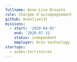 ```yaml
---
fullname: Anne-Lise Brouste
role: Chargée d'accompagnement
github: Annelise131
missions:
  - start: '2020-04-01'
    end: '2020-07-31'
    status: independent
    employer: Octo technology
startups:
  - aides-territoires
---
```

